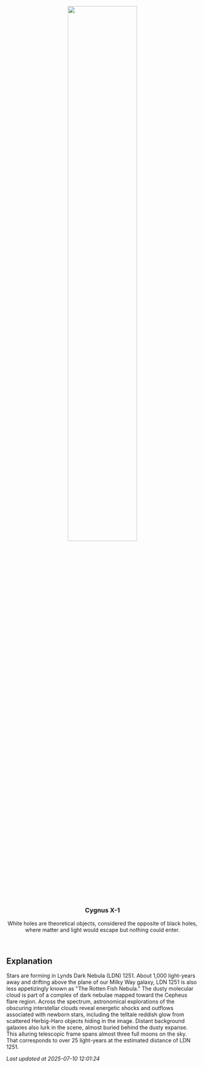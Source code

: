 <p align='center'>
    <img src='https://apod.nasa.gov/apod/image/2507/LDN1251gualco1024.JPG' width='60%' />
    <h3 align="center">Cygnus X-1</h3>
    <p align="center">White holes are theoretical objects, considered the opposite of black holes, where matter and light would escape but nothing could enter.</p>
</p>
<br/>

Explanation
--
Stars are forming in Lynds Dark Nebula (LDN) 1251. About 1,000 light-years away and drifting above the plane of our Milky Way galaxy, LDN 1251 is also less appetizingly known as "The Rotten Fish Nebula." The dusty molecular cloud is part of a complex of dark nebulae mapped toward the Cepheus flare region. Across the spectrum, astronomical explorations of the obscuring interstellar clouds reveal energetic shocks and outflows associated with newborn stars, including the telltale reddish glow from scattered Herbig-Haro objects hiding in the image. Distant background galaxies also lurk in the scene, almost buried behind the dusty expanse. This alluring telescopic frame spans almost three full moons on the sky. That corresponds to over 25 light-years at the estimated distance of LDN 1251.


*Last updated at 2025-07-10 12:01:24*
